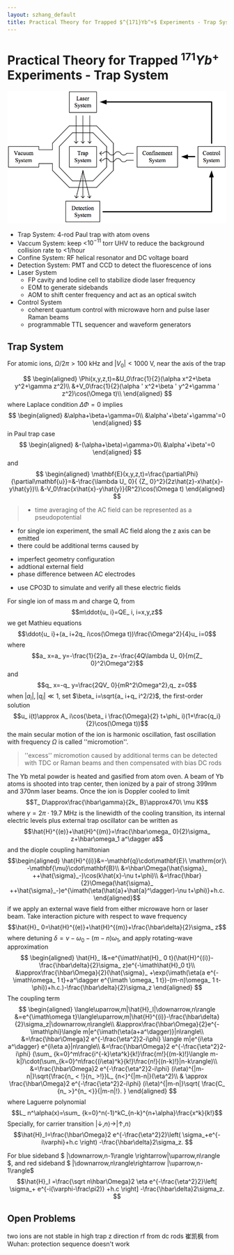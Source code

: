 ```yaml
---
layout: szhang_default 
title: Practical Theory for Trapped $^{171}Yb^+$ Experiments - Trap System
---
```


# Practical Theory for Trapped $^{171}Yb^+$ Experiments - Trap System

![Sub Systems](/static/images/subsystems.png)

- Trap System: 4-rod Paul trap with atom ovens
- Vaccum System: keep <$10^{-11}$ torr UHV to reduce the background collision rate to <1/hour
- Confine System: RF helical resonator and DC voltage board
- Detection System: PMT and CCD to detect the fluorescence of ions
- Laser System
  * FP cavity and Iodine cell to stabilize diode laser frequency
  * EOM to generate sidebands
  * AOM to shift center frequency and act as an optical switch
- Control System
  * coherent quantum control with microwave horn and pulse laser Raman beams
  * programmable TTL sequencer and waveform generators


## Trap System

For atomic ions, $\Omega/2\pi>100$ kHz and $|V_0|<1000$ V, near the axis of the trap

$$
\begin{aligned}
\Phi(x,y,z,t)=&U_0\frac{1}{2}(\alpha x^2+\beta y^2+\gamma z^2)\\
&+V_0\frac{1}{2}(\alpha ' x^2+\beta ' y^2+\gamma ' z^2)\cos(\Omega t)\\
\end{aligned}
$$
where Laplace condition $\Delta\Phi=0$ implies $$
\begin{aligned}
&\alpha+\beta+\gamma=0\\
&\alpha'+\beta'+\gamma'=0
\end{aligned}
$$
in Paul trap case $$
\begin{aligned}
&-(\alpha+\beta)=\gamma>0\\
&\alpha'+\beta'=0
\end{aligned}
$$ and $$
\begin{aligned}
\mathbf{E}(x,y,z,t)=\frac{\partial\Phi}{\partial\mathbf{u}}=&-\frac{\lambda U_ 0}{ {Z_ 0}^2}(2z\hat{z}-x\hat{x}-y\hat{y})\\
&-V_0\frac{x\hat{x}-y\hat{y}}{R^2}\cos(\Omega t)
\end{aligned}
$$
> - time averaging of the AC field can be represented as a pseudopotential
- for single ion experiment, the small AC field along the z axis can be emitted
- there could be additional terms caused by
 * imperfect geometry configuration
 * addtional external field
 * phase difference between AC electrodes
- use CPO3D to simulate and verify all these electric fields

For single ion of mass m and charge Q, from $$m\ddot{u_ i}=QE_ i, i=x,y,z$$ we get Mathieu equations $$\ddot{u_ i}+(a_ i+2q_ i\cos(\Omega t))\frac{\Omega^2}{4}u_ i=0$$ where $$a_ x=a_ y=-\frac{1}{2}a_ z=-\frac{4Q\lambda U_ 0}{m{Z_ 0}^2\Omega^2}$$ and $$q_ x=-q_ y=\frac{2QV_ 0}{mR^2\Omega^2},q_ z=0$$ when $|a_ i|,|q_ i|\ll 1$, set $\beta_ i=\sqrt{a_ i+q_ i^2/2}$, the first-order solution $$u_ i(t)\approx A_ i\cos(\beta_ i \frac{\Omega}{2} t+\phi_ i)(1+\frac{q_i}{2}\cos(\Omega t))$$ the main secular motion of the ion is harmonic oscillation,  fast oscillation with frequency $\Omega$ is called ''micromotion''.
> ''excess'' micromotion caused by additional terms can be detected with TDC or Raman beams and then compensated with bias DC rods

The Yb metal powder is heated and gasified from atom oven. A beam of Yb atoms is shooted into trap center, then ionized by a pair of strong 399nm and 370nm laser beams. Once the ion is Doppler cooled to limit $$T_ D\approx\frac{\hbar\gamma}{2k_ B}\approx470\ \mu K$$ where $\gamma=2\pi\cdot 19.7$ MHz is the linewidth of the cooling transition, its internal electric levels plus external trap oscillator can be written as $$\hat{H}^{(e)}+\hat{H}^{(m)}=\frac{\hbar\omega_ 0}{2}\sigma_ z+\hbar\omega_1 a^\dagger a$$ and the diople coupling hamiltonian $$\begin{aligned}
\hat{H}^{(i)}&=-\mathbf{q}\cdot\mathbf{E}\ \mathrm{or}\ -\mathbf{\mu}\cdot\mathbf{B}\\
&=\hbar\Omega(\hat{\sigma}_ ++\hat{\sigma}_-)\cos(k\hat{x}-\nu t+\phi)\\
&=\frac{\hbar}{2}\Omega(\hat{\sigma}_ ++\hat{\sigma}_-)e^{\imath(\eta(\hat{a}+\hat{a}^\dagger)-\nu t+\phi)}+h.c.
\end{aligned}$$ if we apply an external wave field from either microwave horn or laser beam. Take interaction picture with respect to wave frequency $$\hat{H}_ 0=\hat{H}^{(e)}+\hat{H}^{(m)}+\frac{\hbar\delta}{2}\sigma_ z$$ where detuning $\delta=\nu-\omega_ 0-(m-n)\omega_1$, and apply rotating-wave approximation $$
\begin{aligned}
\hat{H}_ I&=e^{\imath\hat{H}_ 0 t}(\hat{H}^{(i)}-\frac{\hbar\delta}{2}\sigma_ z)e^{-\imath\hat{H}_0 t}\\
&\approx\frac{\hbar\Omega}{2}(\hat{\sigma}_ +\exp(\imath(\eta(a e^{-\imath\omega_ 1 t}+a^\dagger e^{\imath \omega_ 1 t})-(m-n)\omega_ 1 t-\phi))+h.c.)-\frac{\hbar\delta}{2}\sigma_z
\end{aligned}
$$ The coupling term $$
\begin{aligned}
\langle\uparrow,m|\hat{H}_I|\downarrow,n\rangle
&=e^{\imath\omega t}\langle\uparrow,m|\hat{H}^{(i)}-\frac{\hbar\delta}{2}\sigma_z|\downarrow,n\rangle\\
&\approx\frac{\hbar\Omega}{2}e^{-\imath\phi}\langle m|e^{\imath(\eta(a+a^\dagger)}|n\rangle\\
  &=\frac{\hbar\Omega}2
    e^{-\frac{\eta^2}2-i\phi}
    \langle m|e^{i\eta a^\dagger}
    e^{i\eta a}|n\rangle\\
&=\frac{\hbar\Omega}2
    e^{-\frac{\eta^2}2-i\phi}
    (\sum_ {k=0}^m\frac{i^{-k}\eta^k}{k!}\frac{m!}{(m-k)!}\langle m-k|)\cdot(\sum_{k=0}^n\frac{(i\eta)^k}{k!}\frac{n!}{(n-k)!}|n-k\rangle)\\
&=\frac{\hbar\Omega}2 e^{-\frac{\eta^2}2-i\phi} (i\eta)^{|m-n|}\sqrt{\frac{n_ < !}{n_ >!}}L_ {n<}^{|m-n|}(\eta^2)\\ 
  & \approx \frac{\hbar\Omega}2
    e^{-\frac{\eta^2}2-i\phi}
    (i\eta)^{|m-n|}\sqrt{
      \frac{C_ {n_ >}^{n_ <}}{|m-n|!}.
    }
\end{aligned}
$$ where Laguerre polynomial $$L_ n^\alpha(x)=\sum_ {k=0}^n(-1)^kC_{n-k}^{n+\alpha}\frac{x^k}{k!}$$ 
Specially, for carrier transition $|\downarrow,n\rangle
    \rightarrow|\uparrow,n\rangle$
  $$\hat{H}_I=\frac{\hbar\Omega}2
    e^{-\frac{\eta^2}2}\left(
      \sigma_+e^{-i\varphi}+h.c
    \right)
   -\frac{\hbar\delta}2\sigma_z.
  $$

  For blue sideband $
    |\downarrow,n-1\rangle
    \rightarrow|\uparrow,n\rangle
  $, and red sideband $
    |\downarrow,n\rangle\rightarrow
    |\uparrow,n-1\rangle$
  $$\hat{H}_I
   =\frac{\sqrt n\hbar\Omega}2
    \eta e^{-\frac{\eta^2}2}\left[
      \sigma_+
      e^{-i(\varphi-\frac\pi2)}
     +h.c
    \right]
   -\frac{\hbar\delta}2\sigma_z.
  $$

## Open Problems
two ions are not stable in high trap
z direction rf from dc rods
崔凯枫 from Wuhan: protection sequence doesn't work